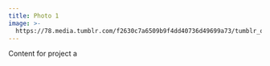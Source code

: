```yaml
---
title: Photo 1
image: >-
  https://78.media.tumblr.com/f2630c7a6509b9f4dd40736d49699a73/tumblr_os69bt0JKh1twkjb3o1_1280.jpg
---
```



Content for project a
